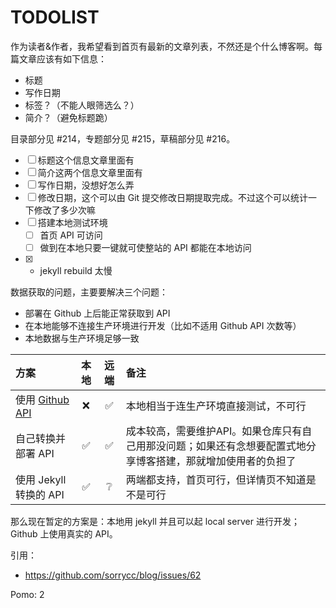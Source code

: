 # TODOLIST

作为读者&作者，我希望看到首页有最新的文章列表，不然还是个什么博客啊。每篇文章应该有如下信息：

* 标题
* 写作日期
* 标签？（不能人眼筛选么？）
* 简介？（避免标题跪）

目录部分见 #214，专题部分见 #215，草稿部分见 #216。

* [ ] 标题这个信息文章里面有
* [ ] 简介这两个信息文章里面有
* [ ] 写作日期，没想好怎么弄
* [ ] 修改日期，这个可以由 Git 提交修改日期提取完成。不过这个可以统计一下修改了多少次嘛
* [ ] 搭建本地测试环境
  * [ ] 首页 API 可访问
  * [ ] 做到在本地只要一键就可使整站的 API 都能在本地访问
* [x] + jekyll rebuild 太慢

数据获取的问题，主要要解决三个问题：

* 部署在 Github 上后能正常获取到 API
* 在本地能够不连接生产环境进行开发（比如不适用 Github API 次数等）
* 本地数据与生产环境足够一致

| 方案 | 本地 | 远端 | 备注 | 
| :--- | :---: | :---: | :--- |   
| 使用 [Github API](https://developer.github.com/v3/) | ❌ | ✅ | 本地相当于连生产环境直接测试，不可行 | 
| 自己转换并部署 API | ✅ | ✅ | 成本较高，需要维护API。如果仓库只有自己用那没问题；如果还有念想要配置式地分享博客搭建，那就增加使用者的负担了 | 
| 使用 Jekyll 转换的 API | ✅ | ❔ | 两端都支持，首页可行，但详情页不知道是不是可行 | 

那么现在暂定的方案是：本地用 jekyll 并且可以起 local server 进行开发；Github 上使用真实的 API。

引用：

* https://github.com/sorrycc/blog/issues/62

Pomo: 2
